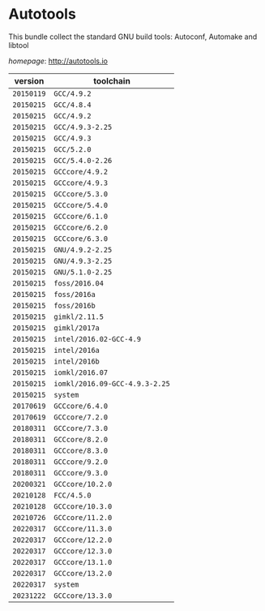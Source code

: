 # Autotools

This bundle collect the standard GNU build tools: Autoconf, Automake and libtool

*homepage*: <http://autotools.io>

version | toolchain
--------|----------
``20150119`` | ``GCC/4.9.2``
``20150215`` | ``GCC/4.8.4``
``20150215`` | ``GCC/4.9.2``
``20150215`` | ``GCC/4.9.3-2.25``
``20150215`` | ``GCC/4.9.3``
``20150215`` | ``GCC/5.2.0``
``20150215`` | ``GCC/5.4.0-2.26``
``20150215`` | ``GCCcore/4.9.2``
``20150215`` | ``GCCcore/4.9.3``
``20150215`` | ``GCCcore/5.3.0``
``20150215`` | ``GCCcore/5.4.0``
``20150215`` | ``GCCcore/6.1.0``
``20150215`` | ``GCCcore/6.2.0``
``20150215`` | ``GCCcore/6.3.0``
``20150215`` | ``GNU/4.9.2-2.25``
``20150215`` | ``GNU/4.9.3-2.25``
``20150215`` | ``GNU/5.1.0-2.25``
``20150215`` | ``foss/2016.04``
``20150215`` | ``foss/2016a``
``20150215`` | ``foss/2016b``
``20150215`` | ``gimkl/2.11.5``
``20150215`` | ``gimkl/2017a``
``20150215`` | ``intel/2016.02-GCC-4.9``
``20150215`` | ``intel/2016a``
``20150215`` | ``intel/2016b``
``20150215`` | ``iomkl/2016.07``
``20150215`` | ``iomkl/2016.09-GCC-4.9.3-2.25``
``20150215`` | ``system``
``20170619`` | ``GCCcore/6.4.0``
``20170619`` | ``GCCcore/7.2.0``
``20180311`` | ``GCCcore/7.3.0``
``20180311`` | ``GCCcore/8.2.0``
``20180311`` | ``GCCcore/8.3.0``
``20180311`` | ``GCCcore/9.2.0``
``20180311`` | ``GCCcore/9.3.0``
``20200321`` | ``GCCcore/10.2.0``
``20210128`` | ``FCC/4.5.0``
``20210128`` | ``GCCcore/10.3.0``
``20210726`` | ``GCCcore/11.2.0``
``20220317`` | ``GCCcore/11.3.0``
``20220317`` | ``GCCcore/12.2.0``
``20220317`` | ``GCCcore/12.3.0``
``20220317`` | ``GCCcore/13.1.0``
``20220317`` | ``GCCcore/13.2.0``
``20220317`` | ``system``
``20231222`` | ``GCCcore/13.3.0``
